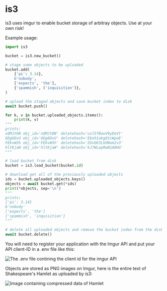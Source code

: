 # is3

is3 uses imgur to enable bucket storage of arbitray objects. Use at your own risk!

Example usage:
```py
import is3

bucket = is3.new_bucket()

# stage some objects to be uploaded
bucket.add(
    {'pi': 3.14},
    b'nobody',
    ['expects', 'the'],
    {'spammish', ('inquisition')},
)

# upload the staged objects and save bucket index to disk
await bucket.push()

for k, v in bucket.uploaded_objects.items():
    print(k, v)
"""
prints:
xQMJt0N obj_id='xQMJt0N' deletehash='usl5fBowV9yDeVt'
6Dg6DvU obj_id='6Dg6DvU' deletehash='Ebxh1akg81cWpaE'
FEkvW3h obj_id='FEkvW3h' deletehash='ZUvGK3LkONom2v3'
hltKjaW obj_id='hltKjaW' deletehash='kJ7WLwpRwN1A8HU'
"""

# load bucket from disk
bucket = is3.load_bucket(bucket.id)

# download get all of the previously uploaded objects
ids = bucket.uploaded_objects.keys()
objects = await bucket.get(*ids)
print(*objects, sep='\n')
"""
prints:
{'pi': 3.14}
b'nobody'
['expects', 'the']
{'spammish', 'inquisition'}
"""

# delete all uploaded objects and remove the bucket index from the disk
await bucket.delete()
```

You will need to register your application with the Imgur API and put your API client-ID in a .env file like this:

![The .env file contining the client id for the imgur API](https://i.imgur.com/McS1hQp.png)

Objects are stored as PNG images on Imgur, here is the entire text of Shakespeare's Hamlet as uploaded by is3:

![Image containing compressed data of Hamlet](https://i.imgur.com/yEUUVLE.png)

